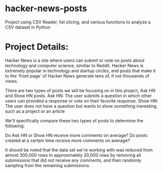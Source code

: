 # hacker-news-posts  

Project using CSV Reader, list slicing, and various functions to analyze a CSV dataset in Python

# Project Details:  
Hacker News is a site where users can submit or vote on posts about technology and computer science, similiar to Reddit. Hacker News is extremely popular in technology and startup circles, and posts that make it to the 'front page' of Hacker News generate tens of, if not thousands of views.

There are two types of posts we will be focusing on in this project, Ask HN and Show HN posts.
Ask HN: The user submits a question in which other users can provided a response or vote on their favorite response.
Show HN: The user does not have a question but wants to show something ineresting, such as a project or an article

We'll specifically compare these two types of posts to determine the following:

Do Ask HN or Show HN receive more comments on average?
Do posts created at a certain time receive more comments on average?

It should be noted that the data set we're working with was reduced from almost 300,000 rows to approximately 20,000 rows by removing all submissions that did not receive any comments, and then randomly sampling from the remaining submissions.
